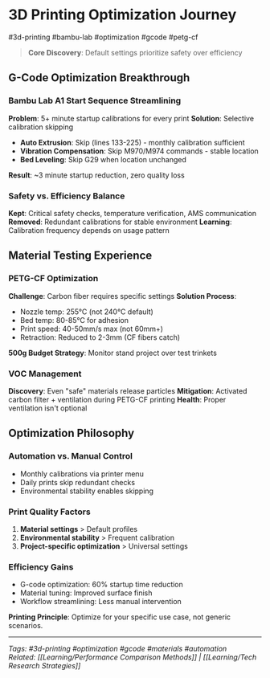 # 3D Printing Optimization Journey

#3d-printing #bambu-lab #optimization #gcode #petg-cf

> **Core Discovery**: Default settings prioritize safety over efficiency

## G-Code Optimization Breakthrough

### Bambu Lab A1 Start Sequence Streamlining
**Problem**: 5+ minute startup calibrations for every print
**Solution**: Selective calibration skipping
- **Auto Extrusion**: Skip (lines 133-225) - monthly calibration sufficient
- **Vibration Compensation**: Skip M970/M974 commands - stable location
- **Bed Leveling**: Skip G29 when location unchanged

**Result**: ~3 minute startup reduction, zero quality loss

### Safety vs. Efficiency Balance
**Kept**: Critical safety checks, temperature verification, AMS communication
**Removed**: Redundant calibrations for stable environment
**Learning**: Calibration frequency depends on usage pattern

## Material Testing Experience

### PETG-CF Optimization
**Challenge**: Carbon fiber requires specific settings
**Solution Process**:
- Nozzle temp: 255°C (not 240°C default)
- Bed temp: 80-85°C for adhesion
- Print speed: 40-50mm/s max (not 60mm+)
- Retraction: Reduced to 2-3mm (CF fibers catch)

**500g Budget Strategy**: Monitor stand project over test trinkets

### VOC Management
**Discovery**: Even "safe" materials release particles
**Mitigation**: Activated carbon filter + ventilation during PETG-CF printing
**Health**: Proper ventilation isn't optional

## Optimization Philosophy

### Automation vs. Manual Control
- Monthly calibrations via printer menu
- Daily prints skip redundant checks
- Environmental stability enables skipping

### Print Quality Factors
1. **Material settings** > Default profiles
2. **Environmental stability** > Frequent calibration  
3. **Project-specific optimization** > Universal settings

### Efficiency Gains
- G-code optimization: 60% startup time reduction
- Material tuning: Improved surface finish
- Workflow streamlining: Less manual intervention

**Printing Principle**: Optimize for your specific use case, not generic scenarios.

---
*Tags: #3d-printing #optimization #gcode #materials #automation*  
*Related: [[Learning/Performance Comparison Methods]] | [[Learning/Tech Research Strategies]]*
